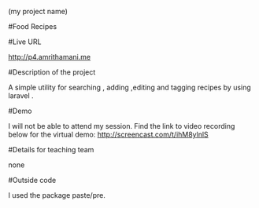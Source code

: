 
 (my project name)
  
 #Food Recipes

#Live URL 

http://p4.amrithamani.me

#Description of the project

A simple utility for searching , adding ,editing and tagging recipes  by using laravel  .

#Demo 

I will not be able to attend my session. Find the link to video recording below for the virtual demo:
http://screencast.com/t/ihM8ylnlS

#Details for teaching team

none

#Outside code

I used the package paste/pre.
